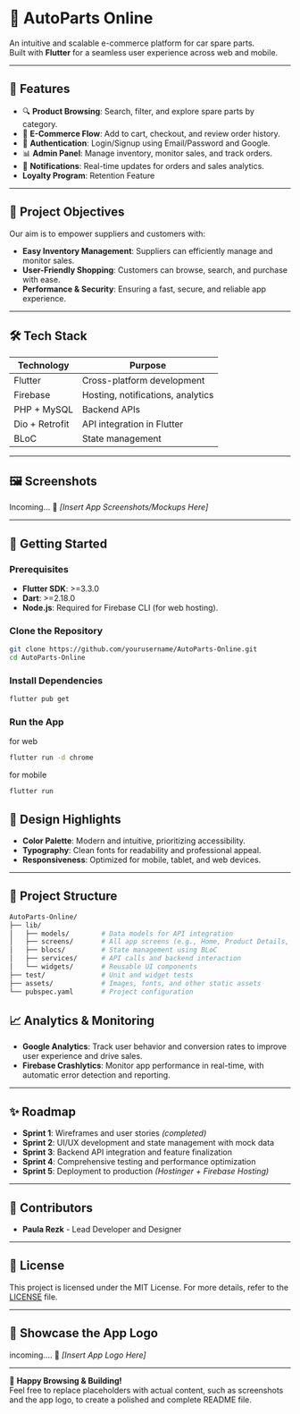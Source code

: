 # 🚗 AutoParts Online
An intuitive and scalable e-commerce platform for car spare parts.  
Built with **Flutter** for a seamless user experience across web and mobile.

---

## 🌟 Features
- 🔍 **Product Browsing**: Search, filter, and explore spare parts by category.
- 🛒 **E-Commerce Flow**: Add to cart, checkout, and review order history.
- 🔑 **Authentication**: Login/Signup using Email/Password and Google.
- 📊 **Admin Panel**: Manage inventory, monitor sales, and track orders.
- 📲 **Notifications**: Real-time updates for orders and sales analytics.
-    **Loyalty Program**: Retention Feature

---

## 🎯 Project Objectives
Our aim is to empower suppliers and customers with:
- **Easy Inventory Management**: Suppliers can efficiently manage and monitor sales.
- **User-Friendly Shopping**: Customers can browse, search, and purchase with ease.
- **Performance & Security**: Ensuring a fast, secure, and reliable app experience.

---

## 🛠️ Tech Stack
| Technology       | Purpose                            |
|-------------------|------------------------------------|
| Flutter           | Cross-platform development        |
| Firebase          | Hosting, notifications, analytics |
| PHP + MySQL       | Backend APIs                      |
| Dio + Retrofit    | API integration in Flutter        |
| BLoC              | State management                  |

---

## 🖼️ Screenshots
Incoming...
🎨 *[Insert App Screenshots/Mockups Here]*

---

## 🚀 Getting Started

### Prerequisites
- **Flutter SDK**: >=3.3.0  
- **Dart**: >=2.18.0  
- **Node.js**: Required for Firebase CLI (for web hosting).

### Clone the Repository
```bash
git clone https://github.com/yourusername/AutoParts-Online.git
cd AutoParts-Online
```

### Install Dependencies
```bash
flutter pub get
```

### Run the App
for web
```bash
flutter run -d chrome
```

for mobile
```bash
flutter run
```

## 🎨 Design Highlights
- **Color Palette**: Modern and intuitive, prioritizing accessibility.  
- **Typography**: Clean fonts for readability and professional appeal.  
- **Responsiveness**: Optimized for mobile, tablet, and web devices.  

---

## 📂 Project Structure
```bash
AutoParts-Online/
├── lib/
│   ├── models/        # Data models for API integration
│   ├── screens/       # All app screens (e.g., Home, Product Details, Cart)
│   ├── blocs/         # State management using BLoC
│   ├── services/      # API calls and backend interaction
│   └── widgets/       # Reusable UI components
├── test/              # Unit and widget tests
├── assets/            # Images, fonts, and other static assets
└── pubspec.yaml       # Project configuration
```

## 📈 Analytics & Monitoring
- **Google Analytics**: Track user behavior and conversion rates to improve user experience and drive sales.  
- **Firebase Crashlytics**: Monitor app performance in real-time, with automatic error detection and reporting.  

---

## ✨ Roadmap
- **Sprint 1**: Wireframes and user stories *(completed)*  
- **Sprint 2**: UI/UX development and state management with mock data  
- **Sprint 3**: Backend API integration and feature finalization  
- **Sprint 4**: Comprehensive testing and performance optimization  
- **Sprint 5**: Deployment to production *(Hostinger + Firebase Hosting)*  

---

## 👥 Contributors
- **Paula Rezk** - Lead Developer and Designer 

---

## 📜 License
This project is licensed under the MIT License. For more details, refer to the [LICENSE](LICENSE) file.  

---

## 🌟 Showcase the App Logo
incoming....
📸 *[Insert App Logo Here]*  

---

🎉 **Happy Browsing & Building!**  
Feel free to replace placeholders with actual content, such as screenshots and the app logo, to create a polished and complete README file.

